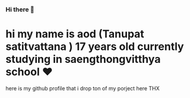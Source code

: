 ### Hi there 👋
# hi my name is aod (Tanupat satitvattana ) 17 years old currently studying in saengthongvitthya school ♥
here is my github profile that i drop ton of my porject here THX










<!--
**tanupat085/tanupat085** is a ✨ _special_ ✨ repository because its `README.md` (this file) appears on your GitHub profile.

Here are some ideas to get you started:

- 🔭 I’m currently working on ...
- 🌱 I’m currently learning ...
- 👯 I’m looking to collaborate on ...
- 🤔 I’m looking for help with ...
- 💬 Ask me about ...
- 📫 How to reach me: ...
- 😄 Pronouns: ...
- ⚡ Fun fact: ...
-->
